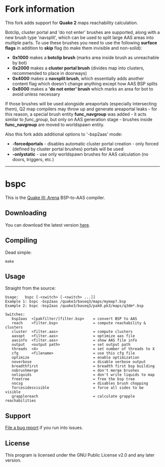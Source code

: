 # Fork information
This fork adds support for **Quake 2** maps reachability calculation.

Botclip, cluster portal and 'do not enter' brushes are supported, along with a new brush type 'navsplit', which can be used to split large AAS areas into multiple parts.
To use these brushes you need to use the following **surface flags** in addition to **skip** flag (to make them invisible and non-solid):
- **0x1000** makes a **botclip brush** (marks area inside brush as unreachable by bot)
- **0x2000** makes a **cluster portal brush** (divides map into clusters, recommended to place in doorways)
- **0x4000** makes a **navsplit brush**, which essentially adds another content flag which doesn't change anything except how AAS BSP splits
- **0x8000** makes a **'do not enter' brush** which marks an area for bot to avoid unless necessary

If those brushes will be used alongside areaportals (especially intersecting them), Q2 map compilers may throw up and generate areaportal leaks - for this reason, a special brush entity **func_navgroup** was added - it acts similar to *func_group*, but only on AAS generation stage - brushes inside **func_navgroup** are moved to worldspawn entity.

Also this fork adds additional options to '-bsp2aas' mode:

- **-forcedportals** - disables automatic cluster portal creation - only forced (defined by cluster portal brushes) portals will be used
- **-onlystatic** - use only worldspawn brushes for AAS calculation (no doors, triggers, etc.)


---

# bspc

This is the [Quake III: Arena](http://www.idsoftware.com/games/quake/quake3-arena/) BSP-to-AAS compiler.

## Downloading

You can download the latest version [here](https://github.com/bnoordhuis/bspc).

## Compiling

Dead simple:

	make

## Usage

Straight from the source:

	Usage:   bspc [-<switch> [-<switch> ...]]
	Example 1: bspc -bsp2aas /quake3/baseq3/maps/mymap?.bsp
	Example 2: bspc -bsp2aas /quake3/baseq3/pak0.pk3/maps/q3dm*.bsp

	Switches:
	   bsp2aas  <[pakfilter/]filter.bsp>    = convert BSP to AAS
	   reach    <filter.bsp>                = compute reachability & clusters
	   cluster  <filter.aas>                = compute clusters
	   aasopt   <filter.aas>                = optimize aas file
	   aasinfo  <filter.aas>                = show AAS file info
	   output   <output path>               = set output path
	   threads  <X>                         = set number of threads to X
	   cfg      <filename>                  = use this cfg file
	   optimize                             = enable optimization
	   noverbose                            = disable verbose output
	   breadthfirst                         = breadth first bsp building
	   nobrushmerge                         = don't merge brushes
	   noliquids                            = don't write liquids to map
	   freetree                             = free the bsp tree
	   nocsg                                = disables brush chopping
	   forcesidesvisible                    = force all sides to be visible
	   grapplereach                         = calculate grapple reachabilities

## Support

[File a bug report](https://github.com/bnoordhuis/bspc/issues) if you run into issues.

## License

This program is licensed under the GNU Public License v2.0 and any later version.
